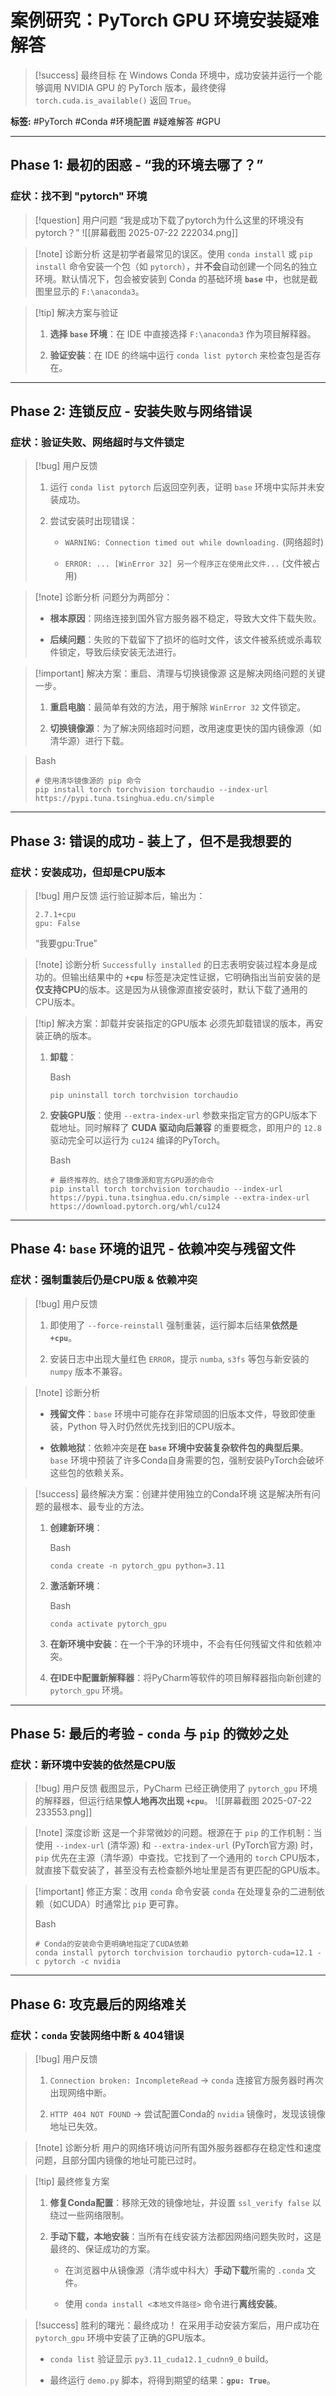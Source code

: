 # 案例研究：PyTorch GPU 环境安装疑难解答

> [!success] 最终目标 在 Windows Conda 环境中，成功安装并运行一个能够调用 NVIDIA GPU 的 PyTorch 版本，最终使得 `torch.cuda.is_available()` 返回 `True`。

**标签:** #PyTorch #Conda #环境配置 #疑难解答 #GPU

---

## Phase 1: 最初的困惑 - “我的环境去哪了？”

### 症状：找不到 "pytorch" 环境

> [!question] 用户问题 “我是成功下载了pytorch为什么这里的环境没有pytorch？” ![[屏幕截图 2025-07-22 222034.png]]

> [!note] 诊断分析 这是初学者最常见的误区。使用 `conda install` 或 `pip install` 命令安装一个包（如 `pytorch`），并**不会**自动创建一个同名的独立环境。默认情况下，包会被安装到 Conda 的基础环境 **`base`** 中，也就是截图里显示的 `F:\anaconda3`。

> [!tip] 解决方案与验证
> 
> 1. **选择 `base` 环境**：在 IDE 中直接选择 `F:\anaconda3` 作为项目解释器。
>     
> 2. **验证安装**：在 IDE 的终端中运行 `conda list pytorch` 来检查包是否存在。
>     

---

## Phase 2: 连锁反应 - 安装失败与网络错误

### 症状：验证失败、网络超时与文件锁定

> [!bug] 用户反馈
> 
> 1. 运行 `conda list pytorch` 后返回空列表，证明 `base` 环境中实际并未安装成功。
>     
> 2. 尝试安装时出现错误：
>     
>     - `WARNING: Connection timed out while downloading.` (网络超时)
>         
>     - `ERROR: ... [WinError 32] 另一个程序正在使用此文件...` (文件被占用)
>         

> [!note] 诊断分析 问题分为两部分：
> 
> - **根本原因**：网络连接到国外官方服务器不稳定，导致大文件下载失败。
>     
> - **后续问题**：失败的下载留下了损坏的临时文件，该文件被系统或杀毒软件锁定，导致后续安装无法进行。
>     

> [!important] 解决方案：重启、清理与切换镜像源 这是解决网络问题的关键一步。
> 
> 1. **重启电脑**：最简单有效的方法，用于解除 `WinError 32` 文件锁定。
>     
> 2. **切换镜像源**：为了解决网络超时问题，改用速度更快的国内镜像源（如清华源）进行下载。
>     

> Bash
> 
> ```
> # 使用清华镜像源的 pip 命令
> pip install torch torchvision torchaudio --index-url https://pypi.tuna.tsinghua.edu.cn/simple
> ```

---

## Phase 3: 错误的成功 - 装上了，但不是我想要的

### 症状：安装成功，但却是CPU版本

> [!bug] 用户反馈 运行验证脚本后，输出为：
> 
> ```
> 2.7.1+cpu
> gpu: False
> ```
> 
> “我要gpu:True”

> [!note] 诊断分析 `Successfully installed` 的日志表明安装过程本身是成功的。但输出结果中的 **`+cpu`** 标签是决定性证据，它明确指出当前安装的是**仅支持CPU**的版本。这是因为从镜像源直接安装时，默认下载了通用的CPU版本。

> [!tip] 解决方案：卸载并安装指定的GPU版本 必须先卸载错误的版本，再安装正确的版本。
> 
> 1. **卸载**：
>     
>     Bash
>     
>     ```
>     pip uninstall torch torchvision torchaudio
>     ```
>     
> 2. **安装GPU版**：使用 `--extra-index-url` 参数来指定官方的GPU版本下载地址。同时解释了 **CUDA 驱动向后兼容** 的重要概念，即用户的 `12.8` 驱动完全可以运行为 `cu124` 编译的PyTorch。
>     
>     Bash
>     
>     ```
>     # 最终推荐的、结合了镜像源和官方GPU源的命令
>     pip install torch torchvision torchaudio --index-url https://pypi.tuna.tsinghua.edu.cn/simple --extra-index-url https://download.pytorch.org/whl/cu124
>     ```
>     

---

## Phase 4: `base` 环境的诅咒 - 依赖冲突与残留文件

### 症状：强制重装后仍是CPU版 & 依赖冲突

> [!bug] 用户反馈
> 
> 1. 即使用了 `--force-reinstall` 强制重装，运行脚本后结果**依然是 `+cpu`**。
>     
> 2. 安装日志中出现大量红色 `ERROR`，提示 `numba`, `s3fs` 等包与新安装的 `numpy` 版本不兼容。
>     

> [!note] 诊断分析
> 
> - **残留文件**：`base` 环境中可能存在非常顽固的旧版本文件，导致即使重装，Python 导入时仍然优先找到旧的CPU版本。
>     
> - **依赖地狱**：依赖冲突是**在 `base` 环境中安装复杂软件包的典型后果**。`base` 环境中预装了许多Conda自身需要的包，强制安装PyTorch会破坏这些包的依赖关系。
>     

> [!success] 最终解决方案：创建并使用独立的Conda环境 这是解决所有问题的最根本、最专业的方法。
> 
> 1. **创建新环境**：
>     
>     Bash
>     
>     ```
>     conda create -n pytorch_gpu python=3.11
>     ```
>     
> 2. **激活新环境**：
>     
>     Bash
>     
>     ```
>     conda activate pytorch_gpu
>     ```
>     
> 3. **在新环境中安装**：在一个干净的环境中，不会有任何残留文件和依赖冲突。
>     
> 4. **在IDE中配置新解释器**：将PyCharm等软件的项目解释器指向新创建的 `pytorch_gpu` 环境。
>     

---

## Phase 5: 最后的考验 - `conda` 与 `pip` 的微妙之处

### 症状：新环境中安装的依然是CPU版

> [!bug] 用户反馈 截图显示，PyCharm 已经正确使用了 `pytorch_gpu` 环境的解释器，但运行结果**惊人地再次出现 `+cpu`**。 ![[屏幕截图 2025-07-22 233553.png]]

> [!note] 深度诊断 这是一个非常微妙的问题。根源在于 `pip` 的工作机制：当使用 `--index-url` (清华源) 和 `--extra-index-url` (PyTorch官方源) 时，`pip` 优先在主源（清华源）中查找。它找到了一个通用的 `torch` CPU版本，就直接下载安装了，甚至没有去检查额外地址里是否有更匹配的GPU版本。

> [!important] 修正方案：改用 `conda` 命令安装 `conda` 在处理复杂的二进制依赖（如CUDA）时通常比 `pip` 更可靠。
> 
> Bash
> 
> ```
> # Conda的安装命令更明确地指定了CUDA依赖
> conda install pytorch torchvision torchaudio pytorch-cuda=12.1 -c pytorch -c nvidia
> ```

---

## Phase 6: 攻克最后的网络难关

### 症状：`conda` 安装网络中断 & 404错误

> [!bug] 用户反馈
> 
> 1. `Connection broken: IncompleteRead` -> `conda` 连接官方服务器时再次出现网络中断。
>     
> 2. `HTTP 404 NOT FOUND` -> 尝试配置Conda的 `nvidia` 镜像时，发现该镜像地址已失效。
>     

> [!note] 诊断分析 用户的网络环境访问所有国外服务器都存在稳定性和速度问题，且部分国内镜像的地址可能已过时。

> [!tip] 最终修复方案
> 
> 1. **修复Conda配置**：移除无效的镜像地址，并设置 `ssl_verify false` 以绕过一些网络限制。
>     
> 2. **手动下载，本地安装**：当所有在线安装方法都因网络问题失败时，这是最终的、保证成功的方案。
>     
>     - 在浏览器中从镜像源（清华或中科大）**手动下载**所需的 `.conda` 文件。
>         
>     - 使用 `conda install <本地文件路径>` 命令进行**离线安装**。
>         

> [!success] 胜利的曙光：最终成功！ 在采用手动安装方案后，用户成功在 `pytorch_gpu` 环境中安装了正确的GPU版本。
> 
> - `conda list` 验证显示 `py3.11_cuda12.1_cudnn9_0` build。
>     
> - 最终运行 `demo.py` 脚本，将得到期望的结果：**`gpu: True`**。
>